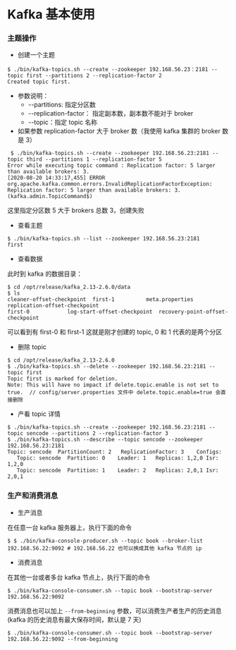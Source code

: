 # Kafka 基本使用 

### 主题操作
- 创建一个主题

 ```
$ ./bin/kafka-topics.sh --create --zookeeper 192.168.56.23：2181 --topic first --partitions 2 --replication-factor 2
Created topic first.
 ```
  - 参数说明：
    - --partitions: 指定分区数
    - --replication-factor： 指定副本数，副本数不能对于 broker 
    - --topic：指定 topic 名称
  - 如果参数 replication-factor 大于 broker 数（我使用 kafka 集群的 broker 数是 3）
   ```
    $ ./bin/kafka-topics.sh --create --zookeeper 192.168.56.23:2181 --topic third --partitions 1 --replication-factor 5
Error while executing topic command : Replication factor: 5 larger than available brokers: 3.
[2020-08-20 14:33:17,455] ERROR org.apache.kafka.common.errors.InvalidReplicationFactorException: Replication factor: 5 larger than available brokers: 3.
 (kafka.admin.TopicCommand$)
   ```
    
 这里指定分区数 5 大于 brokers 总数 3，创建失败

- 查看主题

 ```
$ ./bin/kafka-topics.sh --list --zookeeper 192.168.56.23:2181
first
 ```
- 查看数据

 此时到 kafka 的数据目录：
 ```
$ cd /opt/release/kafka_2.13-2.6.0/data
$ ls
cleaner-offset-checkpoint  first-1			meta.properties			  replication-offset-checkpoint
first-0			   log-start-offset-checkpoint	recovery-point-offset-checkpoint
 ```
可以看到有 first-0 和 first-1 这就是刚才创建的 topic, 0 和 1 代表的是两个分区


- 删除 topic

 ```
$ cd /opt/release/kafka_2.13-2.6.0
$ ./bin/kafka-topics.sh --delete --zookeeper 192.168.56.23:2181 --topic first
Topic first is marked for deletion.
Note: This will have no impact if delete.topic.enable is not set to true.  // config/server.properties 文件中 delete.topic.enable=true 会直接删除
 ```

- 产看 topic 详情

 ```
$ ./bin/kafka-topics.sh --create --zookeeper 192.168.56.23:2181 --topic sencode --partitions 2 --replication-factor 3
$ ./bin/kafka-topics.sh --describe --topic sencode --zookeeper 192.168.56.23:2181
Topic: sencode	PartitionCount: 2	ReplicationFactor: 3	Configs:
	Topic: sencode	Partition: 0	Leader: 1	Replicas: 1,2,0	Isr: 1,2,0
	Topic: sencode	Partition: 1	Leader: 2	Replicas: 2,0,1	Isr: 2,0,1
 ```

### 生产和消费消息
- 生产消息

 在任意一台 kafka 服务器上，执行下面的命令
 ```
 $ $ ./bin/kafka-console-producer.sh --topic book --broker-list 192.168.56.22:9092 # 192.168.56.22 也可以换成其他 kafka 节点的 ip
 ```

- 消费消息

 在其他一台或者多台 kafka 节点上，执行下面的命令

 ```
$ ./bin/kafka-console-consumer.sh --topic book --bootstrap-server 192.168.56.22:9092
 ```
 消费消息也可以加上 `--from-beginning` 参数，可以消费生产者生产的历史消息(kafka 的历史消息有最大保存时间，默认是 7 天)

 ```
 $ ./bin/kafka-console-consumer.sh --topic book --bootstrap-server 192.168.56.22:9092 --from-beginning
 ```